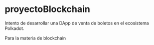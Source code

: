 # proyectoBlockchain
Intento de desarrollar una DApp de venta de boletos en el ecosistema Polkadot.

Para la materia de blockchain
